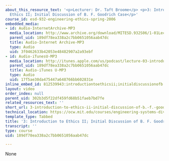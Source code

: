 ```yaml
---
about_this_resource_text: '<p>Lecturer: Dr. Taft Broome</p> <p>3: Introduction to
  Ethics II; Initial Discussion of B. F. Goodrich Case</p>'
course_id: esd-932-engineering-ethics-spring-2006
embedded_media:
- id: Audio-InternetArchive-MP3
  media_location: http://www.archive.org/download/MITESD.932S06/1-01Lecture03_IntroductionToEthicsIiInitialDiscussionOfB.F.GoodrichCase.mp3
  parent_uid: 189df78ea338a2c7bb0651056aab47dc
  title: Audio-Internet Archive-MP3
  type: Audio
  uid: 3f0462633b42053e48482907a2a93ebf
- id: Audio-iTunesU-MP3
  media_location: http://itunes.apple.com/us/podcast/lecture-03-introduction-to/id341597867?i=63739032
  parent_uid: 189df78ea338a2c7bb0651056aab47dc
  title: Audio-iTunes U-MP3
  type: Audio
  uid: 17f5ae30da475447a648766bb602831e
inline_embed_id: 812539943:introductiontoethicsii;initialdiscussionofb.f.goodrichcase66631959
layout: video
order_index: null
parent_uid: 302b3d5f22df459fd68b51faeb7bd7fe
related_resources_text: ''
short_url: 3-introduction-to-ethics-ii-initial-discussion-of-b.-f.-goodrich-case
technical_location: https://ocw.mit.edu/courses/engineering-systems-division/esd-932-engineering-ethics-spring-2006/audio-lectures/3-introduction-to-ethics-ii-initial-discussion-of-b.-f.-goodrich-case
template_type: Tabbed
title: '3: Introduction to Ethics II; Initial Discussion of B. F. Goodrich Case'
transcript: ''
type: course
uid: 189df78ea338a2c7bb0651056aab47dc

---
```

None